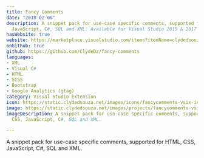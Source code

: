 ```yaml
---
title: Fancy Comments
date: "2018-02-06"
description: A snippet pack for use-case specific comments, supported for HTML, CSS,
  JavaScript, C#, SQL and XML. Available for Visual Studio 2015 & 2017 (All editions).
hasWebsite: true
website: https://marketplace.visualstudio.com/items?itemName=clydedsouza.FancyComments
onGithub: true
github: https://github.com/ClydeDz/fancy-comments
languages:
- XML
- Visual C#
- HTML
- SCSS
- Bootstrap
- Google Analytics (gtag)
category: Visual Studio Extension
icon: https://static.clydedsouza.net/images/icons/fancycomments-vsix-icon.png
image: https://static.clydedsouza.net/images/projects/fancycomments-vsix-siteteaser.png
imageDescription: A snippet pack for use-case specific comments, supported for HTML,
  CSS, JavaScript, C#, SQL and XML.

---
```


A snippet pack for use-case specific comments, supported for HTML, CSS, JavaScript, C#, SQL and XML.